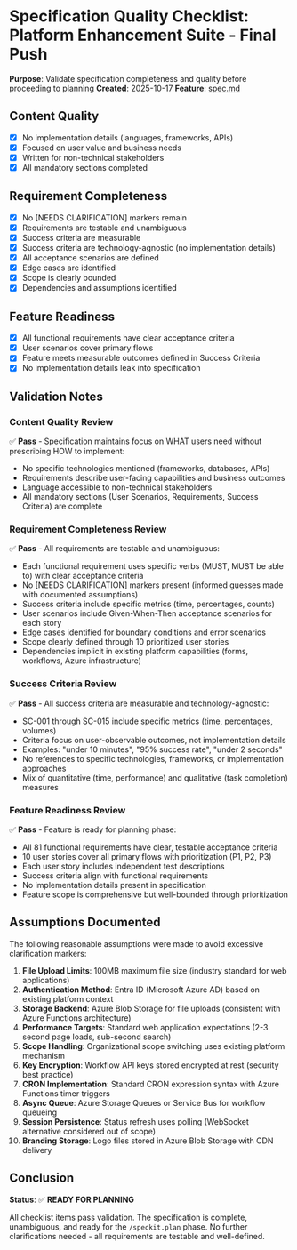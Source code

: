 # Specification Quality Checklist: Platform Enhancement Suite - Final Push

**Purpose**: Validate specification completeness and quality before proceeding to planning
**Created**: 2025-10-17
**Feature**: [spec.md](../spec.md)

## Content Quality

- [x] No implementation details (languages, frameworks, APIs)
- [x] Focused on user value and business needs
- [x] Written for non-technical stakeholders
- [x] All mandatory sections completed

## Requirement Completeness

- [x] No [NEEDS CLARIFICATION] markers remain
- [x] Requirements are testable and unambiguous
- [x] Success criteria are measurable
- [x] Success criteria are technology-agnostic (no implementation details)
- [x] All acceptance scenarios are defined
- [x] Edge cases are identified
- [x] Scope is clearly bounded
- [x] Dependencies and assumptions identified

## Feature Readiness

- [x] All functional requirements have clear acceptance criteria
- [x] User scenarios cover primary flows
- [x] Feature meets measurable outcomes defined in Success Criteria
- [x] No implementation details leak into specification

## Validation Notes

### Content Quality Review
✅ **Pass** - Specification maintains focus on WHAT users need without prescribing HOW to implement:
- No specific technologies mentioned (frameworks, databases, APIs)
- Requirements describe user-facing capabilities and business outcomes
- Language accessible to non-technical stakeholders
- All mandatory sections (User Scenarios, Requirements, Success Criteria) are complete

### Requirement Completeness Review
✅ **Pass** - All requirements are testable and unambiguous:
- Each functional requirement uses specific verbs (MUST, MUST be able to) with clear acceptance criteria
- No [NEEDS CLARIFICATION] markers present (informed guesses made with documented assumptions)
- Success criteria include specific metrics (time, percentages, counts)
- User scenarios include Given-When-Then acceptance scenarios for each story
- Edge cases identified for boundary conditions and error scenarios
- Scope clearly defined through 10 prioritized user stories
- Dependencies implicit in existing platform capabilities (forms, workflows, Azure infrastructure)

### Success Criteria Review
✅ **Pass** - All success criteria are measurable and technology-agnostic:
- SC-001 through SC-015 include specific metrics (time, percentages, volumes)
- Criteria focus on user-observable outcomes, not implementation details
- Examples: "under 10 minutes", "95% success rate", "under 2 seconds"
- No references to specific technologies, frameworks, or implementation approaches
- Mix of quantitative (time, performance) and qualitative (task completion) measures

### Feature Readiness Review
✅ **Pass** - Feature is ready for planning phase:
- All 81 functional requirements have clear, testable acceptance criteria
- 10 user stories cover all primary flows with prioritization (P1, P2, P3)
- Each user story includes independent test descriptions
- Success criteria align with functional requirements
- No implementation details present in specification
- Feature scope is comprehensive but well-bounded through prioritization

## Assumptions Documented

The following reasonable assumptions were made to avoid excessive clarification markers:

1. **File Upload Limits**: 100MB maximum file size (industry standard for web applications)
2. **Authentication Method**: Entra ID (Microsoft Azure AD) based on existing platform context
3. **Storage Backend**: Azure Blob Storage for file uploads (consistent with Azure Functions architecture)
4. **Performance Targets**: Standard web application expectations (2-3 second page loads, sub-second search)
5. **Scope Handling**: Organizational scope switching uses existing platform mechanism
6. **Key Encryption**: Workflow API keys stored encrypted at rest (security best practice)
7. **CRON Implementation**: Standard CRON expression syntax with Azure Functions timer triggers
8. **Async Queue**: Azure Storage Queues or Service Bus for workflow queueing
9. **Session Persistence**: Status refresh uses polling (WebSocket alternative considered out of scope)
10. **Branding Storage**: Logo files stored in Azure Blob Storage with CDN delivery

## Conclusion

**Status**: ✅ **READY FOR PLANNING**

All checklist items pass validation. The specification is complete, unambiguous, and ready for the `/speckit.plan` phase. No further clarifications needed - all requirements are testable and well-defined.
